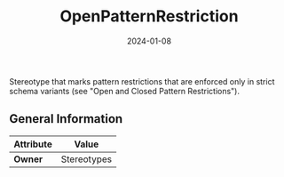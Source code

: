 ﻿---
title: OpenPatternRestriction
toc: false
type: specs
date: "2024-01-08"
draft: false
specification: VEC
version: 2.1.0
documentType: "Recommendation"
elementType: Class
classes:
  - OpenPatternRestriction
menu_name: vec-2.1.0
---
Stereotype that marks pattern restrictions that are enforced only in strict schema variants (see &quot;Open&#160;and Closed Pattern Restrictions&quot;).

## General Information

| Attribute               | Value |
|-------------------------|-------|
| **Owner**               | Stereotypes |
